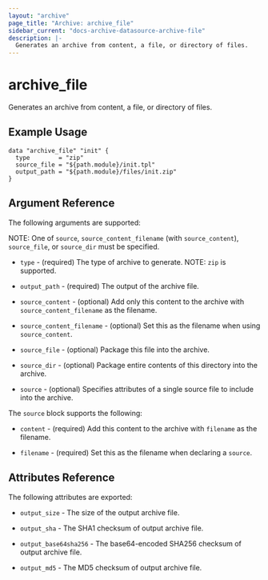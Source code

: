 ```yaml
---
layout: "archive"
page_title: "Archive: archive_file"
sidebar_current: "docs-archive-datasource-archive-file"
description: |-
  Generates an archive from content, a file, or directory of files.
---
```


# archive_file

Generates an archive from content, a file, or directory of files.

## Example Usage

```hcl
data "archive_file" "init" {
  type        = "zip"
  source_file = "${path.module}/init.tpl"
  output_path = "${path.module}/files/init.zip"
}
```

## Argument Reference

The following arguments are supported:

NOTE: One of `source`, `source_content_filename` (with `source_content`), `source_file`, or `source_dir` must be specified.

* `type` - (required) The type of archive to generate.
  NOTE: `zip` is supported.

* `output_path` - (required) The output of the archive file.

* `source_content` - (optional) Add only this content to the archive with `source_content_filename` as the filename.

* `source_content_filename` - (optional) Set this as the filename when using `source_content`.

* `source_file` - (optional) Package this file into the archive.

* `source_dir` - (optional) Package entire contents of this directory into the archive.

* `source` - (optional) Specifies attributes of a single source file to include into the archive.

The `source` block supports the following:

* `content` - (required) Add this content to the archive with `filename` as the filename.

* `filename` - (required) Set this as the filename when declaring a `source`.

## Attributes Reference

The following attributes are exported:

* `output_size` - The size of the output archive file.

* `output_sha` - The SHA1 checksum of output archive file.

* `output_base64sha256` - The base64-encoded SHA256 checksum of output archive file.

* `output_md5` - The MD5 checksum of output archive file.
